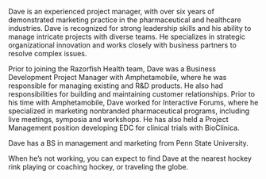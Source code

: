 Dave is an experienced project manager, with over six years of demonstrated marketing practice in the pharmaceutical and healthcare industries. Dave is recognized for strong leadership skills and his ability to manage intricate projects with diverse teams. He specializes in strategic organizational innovation and works closely with business partners to resolve complex issues.  

Prior to joining the Razorfish Health team, Dave was a Business Development Project Manager with Amphetamobile, where he was responsible for managing existing and R&D products. He also had responsibilities for building and maintaining customer relationships. Prior to his time with Amphetamobile, Dave worked for Interactive Forums, where he specialized in marketing nonbranded pharmaceutical programs, including live meetings, symposia and workshops. He has also held a Project Management position developing EDC for clinical trials with BioClinica.  

Dave has a BS in management and marketing from Penn State University.  

When he’s not working, you can expect to find Dave at the nearest hockey rink playing or coaching hockey, or traveling the globe.

